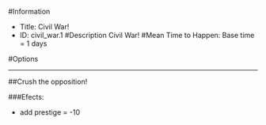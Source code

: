 #Information
 - Title: Civil War!
 - ID: civil_war.1
#Description
Civil War!
#Mean Time to Happen:
Base time = 1 days

#Options

___
##Crush the opposition!

###Efects:<ul><li>add prestige = -10</li></ul>
